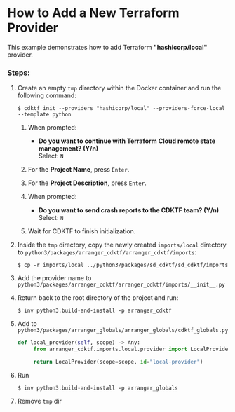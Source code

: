 # How to Add a New Terraform Provider

This example demonstrates how to add Terraform **"hashicorp/local"** provider.

### Steps:

1. Create an empty `tmp` directory within the Docker container and run the following command:
   ```shell
   $ cdktf init --providers "hashicorp/local" --providers-force-local --template python
   ```

   1. When prompted:
      - **Do you want to continue with Terraform Cloud remote state management? (Y/n)**  
        Select: `N`

   2. For the **Project Name**, press `Enter`.

   3. For the **Project Description**, press `Enter`.

   4. When prompted:
      - **Do you want to send crash reports to the CDKTF team? (Y/n)**  
        Select: `N`

   5. Wait for CDKTF to finish initialization.
2. Inside the `tmp` directory, copy the newly created `imports/local` directory to `python3/packages/arranger_cdktf/arranger_cdktf/imports`:
   ```shell
   $ cp -r imports/local ../python3/packages/sd_cdktf/sd_cdktf/imports
   ```
3. Add the provider name to `python3/packages/arranger_cdktf/arranger_cdktf/imports/__init__.py`
4. Return back to the root directory of the project and run:
   ```shell
   $ inv python3.build-and-install -p arranger_cdktf
   ```

5. Add to `python3/packages/arranger_globals/arranger_globals/cdktf_globals.py`

   ```python
   def local_provider(self, scope) -> Any:
        from arranger_cdktf.imports.local.provider import LocalProvider

        return LocalProvider(scope=scope, id="local-provider")
   ```

6. Run
   ```shell
   $ inv python3.build-and-install -p arranger_globals
   ```
7. Remove `tmp` dir
   